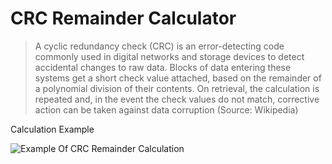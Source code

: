 # CRC Remainder Calculator

> A cyclic redundancy check (CRC) is an error-detecting code commonly used in digital networks and storage devices to detect accidental
> changes to raw data. 
> Blocks of data entering these systems get a short check value attached, based on the remainder of a polynomial division of their
> contents. On retrieval, the calculation is repeated and, in the event the check values do not match, corrective action can be taken
> against data corruption (Source: Wikipedia)

Calculation Example 

![Example Of CRC Remainder Calculation](https://github.com/DanielShefer/CRC-Remainder-Calculator/blob/master/CRC_Calculation.PNG)
